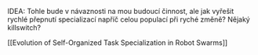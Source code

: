 IDEA: Tohle bude v návaznosti na mou budoucí činnost, ale jak vyřešit rychlé přepnutí specializací napříč celou populací při ryché změně? Nějaký killswitch?

[[Evolution of Self-Organized Task Specialization in Robot Swarms]]
